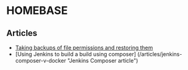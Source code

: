 # HOMEBASE

## Articles
- [Taking backups of file permissions and restoring them](./articles/file-perm "File Permissions article")
- [Using Jenkins to build a build using composer] (/articles/jenkins-composer-v-docker "Jenkins Composer article")
